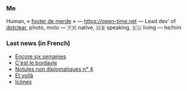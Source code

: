 ### Me

Human, « [footer de merde](https://open-time.net/post/2013/07/17/La-veritable-histoire-du-Footer-de-merde-) » — https://open-time.net — Lead dev' of [dotclear](https://git.dotclear.org/dev/dotclear), photo, moto — 🇫🇷 native, 🇬🇧 speaking, 🇪🇺 living — he/him

### Last news (in French)

<!-- BLOG-POST-LIST:START -->
- [Encore six semaines](https://open-time.net/post/2022/04/07/Encore-six-semaines)
- [C&#39;est le bordayle](https://open-time.net/post/2022/04/06/C-est-le-bordayle)
- [Notules non diplomatiques n° 4](https://open-time.net/post/2022/04/05/Notules-non-diplomatiques-n-4)
- [Et voilà](https://open-time.net/post/2022/04/04/Et-voila)
- [Icônes](https://open-time.net/post/2022/04/03/Icones)
<!-- BLOG-POST-LIST:END -->
